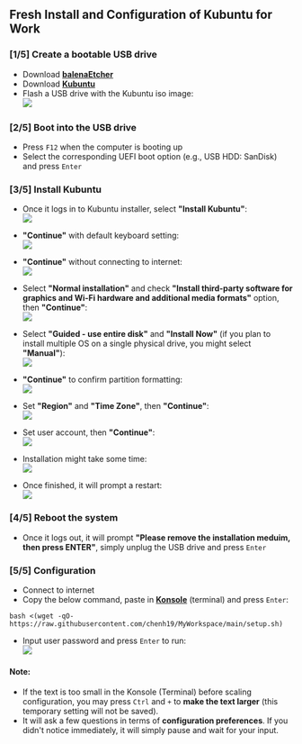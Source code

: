 ## Fresh Install and Configuration of Kubuntu for Work

### [1/5] Create a bootable USB drive
- Download [**balenaEtcher**](https://www.balena.io/etcher/)  
- Download [**Kubuntu**](https://kubuntu.org/getkubuntu/)  
- Flash a USB drive with the Kubuntu iso image:  
![](./images/0.png)

### [2/5] Boot into the USB drive
- Press ```F12``` when the computer is booting up  
- Select the corresponding UEFI boot option (e.g., USB HDD: SanDisk) and press ```Enter```  

### [3/5] Install Kubuntu

- Once it logs in to Kubuntu installer, select **"Install Kubuntu"**:  
![](./images/1.png)

- **"Continue"** with default keyboard setting:  
![](./images/2.png)

- **"Continue"** without connecting to internet:  
![](./images/3.png)

- Select **"Normal installation"** and check **"Install third-party software for graphics and Wi-Fi hardware and additional media formats"** option, then **"Continue"**:   
![](./images/4.png)

- Select **"Guided - use entire disk"** and **"Install Now"** (if you plan to install multiple OS on a single physical drive, you might select **"Manual"**):  
![](./images/5.png)

- **"Continue"** to confirm partition formatting:  
![](./images/6.png)

- Set **"Region"** and **"Time Zone"**, then **"Continue"**:  
![](./images/7.png)

- Set user account, then **"Continue"**:  
![](./images/8.png)

- Installation might take some time:  
![](./images/9.png)

- Once finished, it will prompt a restart:  
![](./images/10.png)

### [4/5] Reboot the system
- Once it logs out, it will prompt **"Please remove the installation meduim, then press ENTER"**, simply unplug the USB drive and press ```Enter```  

### [5/5] Configuration
- Connect to internet
- Copy the below command, paste in [**Konsole**](https://konsole.kde.org/) (terminal) and press ```Enter```:  
```
bash <(wget -qO- https://raw.githubusercontent.com/chenh19/MyWorkspace/main/setup.sh)
```
- Input user password and press ```Enter``` to run:  
![](./images/12.png)

#### Note:
- If the text is too small in the Konsole (Terminal) before scaling configuration, you may press ```Ctrl``` and ```+``` to **make the text larger** (this temporary setting will not be saved).
- It will ask a few questions in terms of **configuration preferences**. If you didn't notice immediately, it will simply pause and wait for your input.
